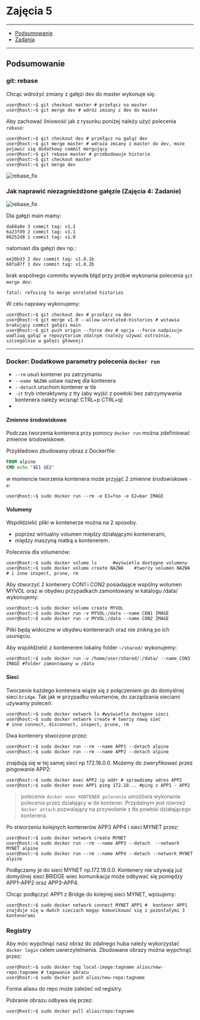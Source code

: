 # Zajęcia 5

---

- [Podsumowanie](#Podsumowanie)
- [Zadania](#Zadania)

---

## Podsumowanie

### git: rebase

Chcąc wdrożyć zmiany z gałęzi dev do master wykonuje się:

```console
user@host:~$ git checkout master # przełącz na master
user@host:~$ git merge dev # wdróż zmiany z dev do master
```

Aby zachować liniowość jak z rysunku poniżej należy użyć polecenia `rebase`:

```console
user@host:~$ git checkout dev # przełącz na gałąź dev
user@host:~$ git merge master # wdraża zmiany z master do dev, może pojawić się dodatkowy commit mergujący
user@host:~$ git rebase master # przebudowuje historie
user@host:~$ git checkout master
user@host:~$ git merge dev
```

![rebase_fix](https://raw.githubusercontent.com/aszadzinski/SMCEBI-TLM/master/%C5%9Arodowiska_i_narz%C4%99dzia_wytwarzania_oprogramowania/.pictures/rebase_merge.png)


### Jak naprawić niezagnieżdżone gałęzie (Zajęcia 4: Zadanie)

![rebase_fix](https://raw.githubusercontent.com/aszadzinski/SMCEBI-TLM/master/%C5%9Arodowiska_i_narz%C4%99dzia_wytwarzania_oprogramowania/.pictures/merge_fix.png)

Dla gałęzi main mamy:

```
da68a0e 3 commit tag: v1.2
6a23fd9 2 commit tag: v1.1
86252d8 1 commit tag: v1.0
```

natomiast dla gałęzi dev np.:

```
ee20b33 2 dev commit tag: v1.0.1b
68fa87f 1 dev commit tag: v1.0.2b
```

brak wspólnego commitu wywoła błąd przy próbie wykonania polecenia `git merge dev`:

`fatal: refusing to merge unrelated histories`

W celu naprawy wykonujemy:

```console
user@host:~$ git checkout dev # przełącz na dev
user@host:~$ git merge v1.0 --allow-unrelated-histories # wstawia brakujący commit gałęzi main
user@host:~$ git push origin --force dev # opcja --force nadpisuje wadliwą gałąź w repozytorium zdalnym (należy używać ostrożnie, szczególnie w gałęzi głównej)
```
---


### Docker: Dodatkowe parametry polecenia `docker run`

- `--rm` usuń kontener po zatrzymaniu
- `--name NAZWA` ustaw nazwę dla kontenera
- `--detach` uruchom kontener w tle
- `-it` tryb interaktywny z tty (aby wyjść z powłoki bez zatrzymywania kontenera należy wcisnąć CTRL+p CTRL+q)
- 

#### Zmienne środowiskowe 

Podczas tworzenia kontenera przy pomocy `docker run` można zdefiniować zmienne środowiskowe. 

Przykładowo zbudowany obraz z Dockerfile:

```Dockerfile
FROM alpine
CMD echo "$E1 $E2"
```

w momencie tworzenia kontenera może przyjąć 2 zmienne środowiskowe `-e`:

```console
user@host:~$ sudo docker run --rm -e E1=foo -e E2=bar IMAGE
```


#### Volumeny

Współdzielić pliki w kontenerze można na 2 sposoby.

- poprzez wirtualny volumen między działającymi kontenerami,
- między maszyną matką a kontenerem.


Polecenia dla volumenów:
```console
user@host:~$ sudo docker volume ls		#wyświetla dostępne volumeny
user@host:~$ sudo docker volume create NAZWA	#tworzy volumen NAZWA
# i inne inspect, prune, rm
```

Aby stworzyć 2 kontenery CON1 i CON2 posiadające wspólny wolumen MYVOL oraz w obydwu przypadkach zamontowany w katalogu /data/ wykonujemy:

```console
user@host:~$ sudo docker volume create MYVOL
user@host:~$ sudo docker run -v MYVOL:/data --name CON1 IMAGE
user@host:~$ sudo docker run -v MYVOL:/data --name CON2 IMAGE
```

Pliki będą widoczne w obydwu kontenerach oraz nie znikną po ich usunięciu.

Aby współdzielić z kontenerem lokalny folder `~/shared/` wykonujemy:

```console
user@host:~$ sudo docker run -v /home/user/shared/:/data/ --name CON3 IMAGE #folder zamontowany w /data
```

#### Sieci

Tworzenie każdego kontenera wiąże się z połączeniem go do domyślnej sieci `bridge`. Tak jak w przypadku volumenów, do zarządzania sieciami używamy poleceń:


```console
user@host:~$ sudo docker network ls #wyświetla dostępne sieci
user@host:~$ sudo docker network create # tworzy nową sieć
# inne connect, disconnect, inspect, prune, rm
```

Dwa kontenery stworzone przez:

```console
user@host:~$ sudo docker run --rm --name APP1 --detach alpine
user@host:~$ sudo docker run --rm --name APP2 --detach alpine
```

znajdują się w tej samej sieci np 172.18.0.0. Możemy do zweryfikować przez pingowanie APP2:

```console
user@host:~$ sudo docker exec APP2 ip addr # sprawdzamy adres APP2
user@host:~$ sudo docker exec APP1 ping 172.18... #ping z APP1 - APP2
```

> polecenie `docker exec KONTENER polecenie` umożliwia wykonanie polecenia przez działający w tle kontener. Przydatnym jest również `docker attach` pozwalający na przywołanie z tła powłoki działającego kontenera.

Po stworzeniu kolejnych kontenerów APP3 APP4 i sieci MYNET przez:

```console
user@host:~$ sudo docker network create MYNET
user@host:~$ sudo docker run --rm --name APP3 --detach  --network MYNET alpine
user@host:~$ sudo docker run --rm --name APP4 --detach --network MYNET alpine
```

Podłączamy je do sieci MYNET np.172.19.0.0. Kontenery nie używają już domyślnej sieci BRIDGE wiec komunikacja może odbywać się pomiędzy APP1-APP2 oraz APP3-APP4.

Chcąc podłączyć APP1 z Bridge do kolejnej sieci MYNET, wpisujemy:

```console
user@host:~$ sudo docker network connect MYNET APP1 #  kontener APP1 znajduje się w dwóch sieciach mogąc komunikować się z pozostałymi 3 kontenerami
```

### Registry

Aby móc wypchnąć nasz obraz do zdalnego huba należy wykorzystać `docker login` celem uwierzytelnienia. Zbudowane obrazy można wypchnąć przez:

```console
user@host:~$ sudo docker tag local-image:tagname alias/new-repo:tagname # tagowanie obrazu
user@host:~$ sudo docker push alias/new-repo:tagname 
```
Forma aliasu do repo może zależeć od registry.

Pobranie obrazu odbywa się przez:

```console
user@host:~$ sudo docker pull alias/repo:tagname 
```


